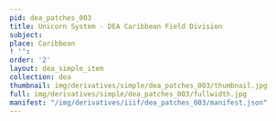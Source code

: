 ```yaml
---
pid: dea_patches_003
title: Unicorn System - DEA Caribbean Field Division
subject: 
place: Caribbean
! '': 
order: '2'
layout: dea_simple_item
collection: dea
thumbnail: img/derivatives/simple/dea_patches_003/thumbnail.jpg
full: img/derivatives/simple/dea_patches_003/fullwidth.jpg
manifest: "/img/derivatives/iiif/dea_patches_003/manifest.json"
---
```

